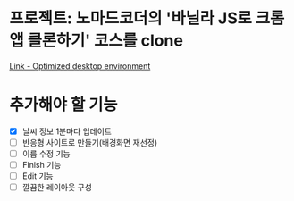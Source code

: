 # 프로젝트: 노마드코더의 '바닐라 JS로 크롬앱 클론하기' 코스를 clone

[Link - Optimized desktop environment](https://westone034626.github.io/momentum-clone/)

# 추가해야 할 기능

- [x] 날씨 정보 1분마다 업데이트
- [ ] 반응형 사이트로 만들기(배경화면 재선정)
- [ ] 이름 수정 기능
- [ ] Finish 기능
- [ ] Edit 기능
- [ ] 깔끔한 레이아웃 구성
